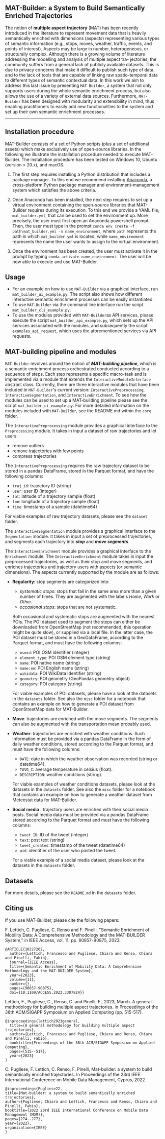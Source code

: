 ## **MAT-Builder: a System to Build Semantically Enriched Trajectories**

The notion of **multiple aspect trajectory** (MAT) has
been recently introduced in the literature to represent movement
data that is heavily semantically enriched with dimensions
(aspects) representing various types of semantic information (e.g.,
stops, moves, weather, traffic, events, and points of interest).
Aspects may be large in number, heterogeneous, or structurally
complex. Although there is a growing volume of literature
addressing the modelling and analysis of multiple aspect tra-
jectories, the community suffers from a general lack of publicly
available datasets. This is due to privacy concerns that make it
difficult to publish such type of data, and to the lack of tools that
are capable of linking raw spatio-temporal data to different types
of semantic contextual data. In this work we aim to address this
last issue by presenting ```MAT-Builder```, a system that not only
supports users during the whole semantic enrichment process,
but also allows the use of a variety of external data sources.
Furthermore, ```MAT-Builder``` has been designed with modularity
and extensibility in mind, thus enabling practitioners to easily add
new functionalities to the system and set up their own semantic
enrichment processes.

---


## **Installation procedure**

MAT-Builder consists of a set of Python scripts (plus a set of additional assets) which make exclusively use of open-source libraries. In the following we illustrate the installation procedure needed to execute MAT-Builder. The installation procedure has been tested on Windows 10, Ubuntu (version > 20.x), and macOS.

1. The first step requires installing a Python distribution that includes a package manager. To this end we recommend installing [Anaconda](https://www.anaconda.com/products/distribution), a cross-platform Python package manager and environment-management system which satisfies the above criteria.

2. Once Anaconda has been installed, the next step requires to set up a virtual environment containing the open-source libraries that MAT-Builder requires during its execution. To this end we provide a YAML file, ```mat_builder.yml```, that can be used to set the environment up. More precisely, the user must first open an Anaconda powershell prompt. Then, the user must type in the prompt ```conda env create -f path\mat_builder.yml -n name_environment```, where ```path``` represents the path in which ```mat_builder.yml``` is located, while ```name_environment``` represents the name the user wants to assign to the virtual environment.

3.	Once the environment has been created, the user must activate it in the prompt by typing ```conda activate name_environment```. The user will be now able to execute and use MAT-Builder.



## **Usage**

- For an example on how to use ```MAT-Builder``` via a graphical interface, run ```mat_builder_ui_example.py```.
  The script also shows how different interactive semantic enrichment processes can be easily instantiated.
- To use ```MAT-Builder``` via the command line interface run the script ```mat_builder_cli_example.py```.
- To use the modules provided with ```MAT-Builder```as API services, please execute the script ```mat_builder_api_example.py```, which sets up the API
  services associated with the modules, and subsequently the script ```examples_api_request```, which uses the aforementioned
  services via API requests.



## **MAT-building pipeline** and **modules**

``MAT-Builder`` revolves around the notion of ***MAT-building pipeline***, which is a
semantic enrichment process orchestrated conducted according to a sequence of steps. Each step
represents a specific macro-task and is implemented via a module that extends the
``InteractiveModuleInterface`` abstract class. Currently, there are three interactive modules that have been
included in ``MAT-Builder``'s current version: ```InteractivePreprocessing```, ```InteractiveSegmentation```, and ```InteractiveEnrichment```. To see how the modules can be used to set up a MAT-building pipeline please see
the script ``mat_builder_ui_example.py``. For more detailed information on the modules included with ```MAT-Builder```, see the 
README.md within the ```core``` folder.


The ``InteractivePreprocessing`` module provides a graphical interface to the ```Preprocessing``` module. It takes in input a dataset of raw trajectories and let users:
- remove outliers
- remove trajectories with few points
- compress trajectories

The ``InteractivePreprocessing`` requires the raw trajectory dataset to be stored in a pandas DataFrame,
stored in the Parquet format, and have the following columns:
- ```traj_id```: trajectory ID (string)
- ```user```: user ID (integer)
- ```lat```: latitude of a trajectory sample (float)
- ```lon```: longitude of a trajectory sample (float)
- ```time```: timestamp of a sample (datetime64)

For viable examples of raw trajectory datasets, please see the ```dataset``` folder.

The ``InteractiveSegmentation`` module provides a graphical interface to the ```Segmentation``` module. It takes in input a set of preprocessed trajectories, and segments
each trajectory into ***stop*** and ***move segments***.

The ``InteractiveEnrichment`` module provides a graphical interface to the ```Enrichment``` module. The ```InteractiveEnrichment``` module takes in input the preprocessed trajectories, as well as their stop and move segments, and enriches trajectories and trajectory users with aspects
(or semantic dimensions). The aspects currently supported by the module are as follows:
- **Regularity**: stop segments are categorized into:
  - *systematic stops*: stops that fall in the same area more than a given number of times. They are augmented with the labels  *Home*, *Work* or *Other*.
  - *occasional stops*: stops that are not systematic.
    
  Both occasional and systematic stops are augmented with the nearest POIs. 
  The POI dataset used to augment the stops can either be downloaded from OpenStreetMap (not recommended, this operation might be quite slow),
  or supplied via a local file. In the latter case, the POI dataset must be stored in a GeoDataFrame, according to the Parquet format, and must
  have the following columns:
  - ```osmid```: POI OSM identifier (integer)
  - ```element_type```: POI OSM element type (string)
  - ```name```: POI native name (string)
  - ```name:en```: POI English name (string) 
  - ```wikidata```: POI WikiData identifier (string)
  - ```geometry```: POI geometry (GeoPandas geometry object)
  - ```category```: POI category (string)
    
  For viable examples of POI datasets, please have a look at the datasets in the ```datasets``` folder. See also the ```misc``` folder for a notebook that
  contains an example on how to generate a POI dataset from OpenStreetMap data for MAT-Builder.


- **Move**: trajectories are enriched with the move segments. The segments can also be augmented with the transportation mean probably used.


- **Weather**: trajectories are enriched with weather conditions. Such information must be provided via a pandas DataFrame in the form of daily weather conditions, stored according to the 
  Parquet format, and must have the following columns:
  - ```DATE```: date in which the weather observation was recorded (string or datetime64).
  - ```TAVG_C```: average temperature in celsius (float).
  - ```DESCRIPTION```: weather conditions (string).
    
  For viable examples of weather conditions datasets, please look at the datasets in the ```datasets``` folder. See also the ```misc``` folder for a notebook that
  contains an example on how to generate a weather dataset from Meteostat data for MAT-Builder.


- **Social media** : trajectory users are enriched with their social media posts. Social media data must be provided via a pandas DataFrame stored according to 
  the Parquet format and must have the following columns:
  - ```tweet_ID```: ID of the tweet (integer)
  - ```text```: post text (string)
  - ```tweet_created```: timestamp of the tweet (datetime64)
  - ```uid```: identifier of the user who posted the tweet.
 
  For a viable example of a social media dataset, please look at the datasets in the ```datasets``` folder.



## **Datasets**

For more details, please see the ```README.md``` in the ```datasets``` folder.

## **Citing us**

If you use MAT-Builder, please cite the following papers:

F. Lettich, C. Pugliese, C. Renso and F. Pinelli, "Semantic Enrichment of Mobility Data: A Comprehensive Methodology and the MAT-BUILDER System," in IEEE Access, vol. 11, pp. 90857-90875, 2023.

```
@ARTICLE{10227262,
  author={Lettich, Francesco and Pugliese, Chiara and Renso, Chiara and Pinelli, Fabio},
  journal={IEEE Access}, 
  title={Semantic Enrichment of Mobility Data: A Comprehensive Methodology and the MAT-BUILDER System}, 
  year={2023},
  volume={11},
  number={},
  pages={90857-90875},
  doi={10.1109/ACCESS.2023.3307824}}
```

Lettich, F., Pugliese, C., Renso, C. and Pinelli, F., 2023, March. A general methodology for building multiple aspect trajectories. 
In Proceedings of the 38th ACM/SIGAPP Symposium on Applied Computing (pp. 515-517).

```
@inproceedings{lettich2023general,
  title={A general methodology for building multiple aspect trajectories},
  author={Lettich, Francesco and Pugliese, Chiara and Renso, Chiara and Pinelli, Fabio},
  booktitle={Proceedings of the 38th ACM/SIGAPP Symposium on Applied Computing},
  pages={515--517},
  year={2023}
}
```

C. Pugliese, F. Lettich, C. Renso, F. Pinelli, Mat-builder: a system to build semantically
enriched trajectories. In Proceedings of the 23rd IEEE International Conference on Mobile Data Management, Cyprus, 2022

```
@inproceedings{Pugliese22,
title={Mat-builder: a system to build semantically enriched trajectories},
author={Pugliese, Chiara and Lettich, Francesco and Renso, Chiara and Pinelli, Fabio},
booktitle={2022 23rd IEEE International Conference on Mobile Data Management (MDM)},
pages={274--277},
year={2022},
organization={IEEE}
}
```
